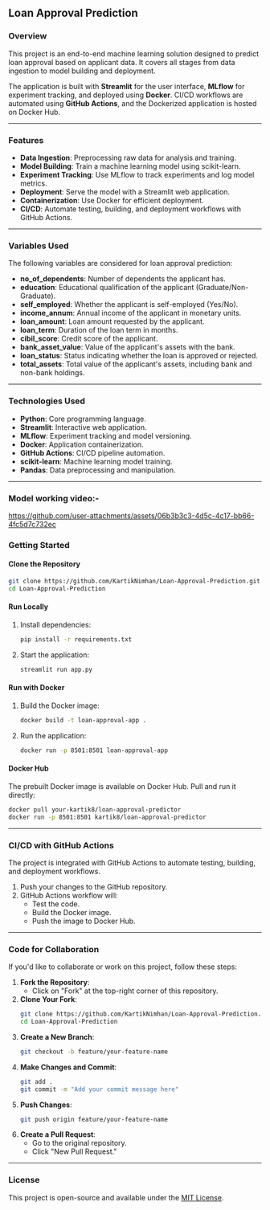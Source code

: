 ## **Loan Approval Prediction**

### **Overview**
This project is an end-to-end machine learning solution designed to predict loan approval based on applicant data. It covers all stages from data ingestion to model building and deployment. 

The application is built with **Streamlit** for the user interface, **MLflow** for experiment tracking, and deployed using **Docker**. CI/CD workflows are automated using **GitHub Actions**, and the Dockerized application is hosted on Docker Hub.

---

### **Features**
- **Data Ingestion**: Preprocessing raw data for analysis and training.
- **Model Building**: Train a machine learning model using scikit-learn.
- **Experiment Tracking**: Use MLflow to track experiments and log model metrics.
- **Deployment**: Serve the model with a Streamlit web application.
- **Containerization**: Use Docker for efficient deployment.
- **CI/CD**: Automate testing, building, and deployment workflows with GitHub Actions.

---

### **Variables Used**
The following variables are considered for loan approval prediction:

- **no_of_dependents**: Number of dependents the applicant has.
- **education**: Educational qualification of the applicant (Graduate/Non-Graduate).
- **self_employed**: Whether the applicant is self-employed (Yes/No).
- **income_annum**: Annual income of the applicant in monetary units.
- **loan_amount**: Loan amount requested by the applicant.
- **loan_term**: Duration of the loan term in months.
- **cibil_score**: Credit score of the applicant.
- **bank_asset_value**: Value of the applicant's assets with the bank.
- **loan_status**: Status indicating whether the loan is approved or rejected.
- **total_assets**: Total value of the applicant's assets, including bank and non-bank holdings.

---

### **Technologies Used**
- **Python**: Core programming language.
- **Streamlit**: Interactive web application.
- **MLflow**: Experiment tracking and model versioning.
- **Docker**: Application containerization.
- **GitHub Actions**: CI/CD pipeline automation.
- **scikit-learn**: Machine learning model training.
- **Pandas**: Data preprocessing and manipulation.

---
### **Model working video:-**
https://github.com/user-attachments/assets/06b3b3c3-4d5c-4c17-bb66-4fc5d7c732ec

### **Getting Started**

#### **Clone the Repository**
```bash
git clone https://github.com/KartikNimhan/Loan-Approval-Prediction.git
cd Loan-Approval-Prediction
```

#### **Run Locally**
1. Install dependencies:
   ```bash
   pip install -r requirements.txt
   ```
2. Start the application:
   ```bash
   streamlit run app.py
   ```

#### **Run with Docker**
1. Build the Docker image:
   ```bash
   docker build -t loan-approval-app .
   ```
2. Run the application:
   ```bash
   docker run -p 8501:8501 loan-approval-app
   ```

#### **Docker Hub**
The prebuilt Docker image is available on Docker Hub. Pull and run it directly:
```bash
docker pull your-kartik8/loan-approval-predictor
docker run -p 8501:8501 kartik8/loan-approval-predictor
```

---

### **CI/CD with GitHub Actions**
The project is integrated with GitHub Actions to automate testing, building, and deployment workflows.

1. Push your changes to the GitHub repository.
2. GitHub Actions workflow will:
   - Test the code.
   - Build the Docker image.
   - Push the image to Docker Hub.

---

### **Code for Collaboration**
If you'd like to collaborate or work on this project, follow these steps:

1. **Fork the Repository**: 
   - Click on "Fork" at the top-right corner of this repository.
2. **Clone Your Fork**:
   ```bash
   git clone https://github.com/KartikNimhan/Loan-Approval-Prediction.git
   cd Loan-Approval-Prediction
   ```
3. **Create a New Branch**:
   ```bash
   git checkout -b feature/your-feature-name
   ```
4. **Make Changes and Commit**:
   ```bash
   git add .
   git commit -m "Add your commit message here"
   ```
5. **Push Changes**:
   ```bash
   git push origin feature/your-feature-name
   ```
6. **Create a Pull Request**:
   - Go to the original repository.
   - Click "New Pull Request."

---

### **License**
This project is open-source and available under the [MIT License](LICENSE).

